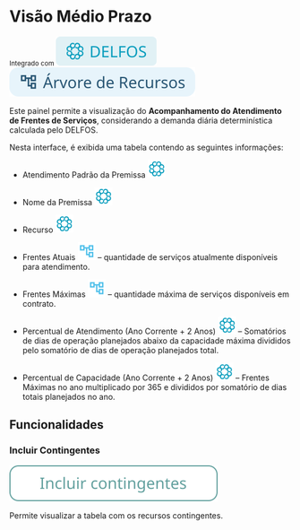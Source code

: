 # Visão Médio Prazo
<small>Integrado com </small> ![alt text](tags/tag_delfos.svg) ![alt text](tags/tag_arvore_recursos.svg)

Este painel permite a visualização do **Acompanhamento do Atendimento de Frentes de Serviços**, considerando a demanda diária determinística calculada pelo DELFOS.   

Nesta interface, é exibida uma tabela contendo as seguintes informações:  

- Atendimento Padrão da Premissa 
![delfos_24x24.svg](icons/delfos_24x24.svg)

- Nome da Premissa 
![delfos_24x24.svg](icons/delfos_24x24.svg) 

- Recurso 
![delfos_24x24.svg](icons/delfos_24x24.svg) 

- Frentes Atuais ![exibir logotipo da Árvore de Recursos](icons/arvore_16x16.svg) – quantidade de serviços atualmente disponíveis para atendimento. 

- Frentes Máximas ![exibir logotipo da Árvore de Recursos](icons/arvore_16x16.svg) – quantidade máxima de serviços disponíveis em contrato.  

- Percentual de Atendimento (Ano Corrente + 2 Anos) ![delfos_24x24.svg](icons/delfos_24x24.svg)  – Somatórios de dias de operação planejados abaixo da capacidade máxima divididos pelo somatório de dias de operação planejados total. 

- Percentual de Capacidade (Ano Corrente + 2 Anos) ![delfos_24x24.svg](icons/delfos_24x24.svg)  – Frentes Máximas no ano multiplicado por 365 e divididos por somatório de dias totais planejados no ano.

## Funcionalidades

### Incluir Contingentes
![alt text](icons/incluir_contingente.svg)
  
Permite visualizar a tabela com os recursos contingentes.  

